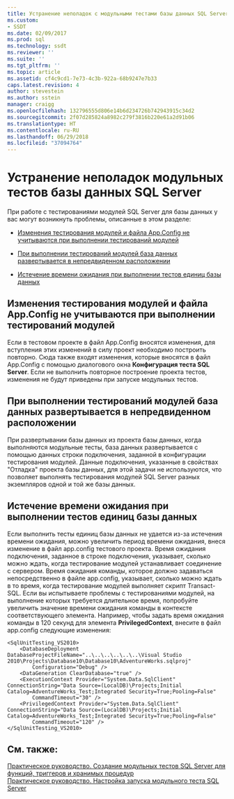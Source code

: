 ```yaml
---
title: Устранение неполадок с модульными тестами базы данных SQL Server | Документация Майкрософт
ms.custom:
- SSDT
ms.date: 02/09/2017
ms.prod: sql
ms.technology: ssdt
ms.reviewer: ''
ms.suite: ''
ms.tgt_pltfrm: ''
ms.topic: article
ms.assetid: cf4c9cd1-7e73-4c3b-922a-68b9247e7b33
caps.latest.revision: 4
author: stevestein
ms.author: sstein
manager: craigg
ms.openlocfilehash: 132796555d806e14b6d234726b742943915c34d2
ms.sourcegitcommit: 2f07d285824a8982c279f3816b220e61a2d91b06
ms.translationtype: HT
ms.contentlocale: ru-RU
ms.lasthandoff: 06/29/2018
ms.locfileid: "37094764"
---
```

# <a name="troubleshooting-sql-server-database-unit-testing-issues"></a>Устранение неполадок модульных тестов базы данных SQL Server
При работе с тестированиями модулей SQL Server для базы данных у вас могут возникнуть проблемы, описанные в этом разделе:  
  
-   [Изменения тестирования модулей и файла App.Config не учитываются при выполнении тестирований модулей](#UnitTestingAndAppConfigChanges)  
  
-   [При выполнении тестирований модулей база данных развертывается в непредвиденном расположении](#DatabaseDeploymentInUnitTests)  
  
-   [Истечение времени ожидания при выполнении тестов единиц базы данных](#TimeoutsDuringUnitTests)  
  
## <a name="UnitTestingAndAppConfigChanges"></a>Изменения тестирования модулей и файла App.Config не учитываются при выполнении тестирований модулей  
Если в тестовом проекте в файл App.Config вносятся изменения, для вступления этих изменений в силу проект необходимо построить повторно. Сюда также входят изменения, которые вносятся в файл App.Config с помощью диалогового окна **Конфигурация теста SQL Server**. Если не выполнить повторное построение проекта тестов, изменения не будут приведены при запуске модульных тестов.  
  
## <a name="DatabaseDeploymentInUnitTests"></a>При выполнении тестирований модулей база данных развертывается в непредвиденном расположении  
При развертывании базы данных из проекта базы данных, когда выполняются модульные тесты, база данных развертывается с помощью данных строки подключения, заданной в конфигурации тестирования модулей. Данные подключения, указанные в свойствах "Отладка" проекта базы данных, для этой задачи не используются, что позволяет выполнять тестирования модулей SQL Server разных экземпляров одной и той же базы данных.  
  
## <a name="TimeoutsDuringUnitTests"></a>Истечение времени ожидания при выполнении тестов единиц базы данных  
Если выполнить тесты единиц базы данных не удается из-за истечения времени ожидания, можно увеличить период времени ожидания, внеся изменение в файл app.config тестового проекта. Время ожидания подключения, заданное в строке подключения, указывает, сколько можно ждать, когда тестирование модулей устанавливает соединение с сервером. Время ожидания команды, которое должно задаваться непосредственно в файле app.config, указывает, сколько можно ждать в то время, когда тестирование модулей выполняет скрипт Transact\-SQL. Если вы испытываете проблемы с тестированиями модулей, на выполнение которых требуется длительное время, попробуйте увеличить значение времени ожидания команды в контексте соответствующего элемента. Например, чтобы задать время ожидания команды в 120 секунд для элемента **PrivilegedContext**, внесите в файл app.config следующие изменения:  
  
```  
<SqlUnitTesting_VS2010>  
    <DatabaseDeployment DatabaseProjectFileName="..\..\..\..\..\..\Visual Studio 2010\Projects\Database10\Database10\AdventureWorks.sqlproj"  
        Configuration="Debug" />  
    <DataGeneration ClearDatabase="true" />  
    <ExecutionContext Provider="System.Data.SqlClient" ConnectionString="Data Source=(LocalDB)\Projects;Initial Catalog=AdventureWorks_Test;Integrated Security=True;Pooling=False"  
        CommandTimeout="30" />  
    <PrivilegedContext Provider="System.Data.SqlClient" ConnectionString="Data Source=(LocalDB)\Projects;Initial Catalog=AdventureWorks_Test;Integrated Security=True;Pooling=False"  
        CommandTimeout="120" />  
</SqlUnitTesting_VS2010>  
```  
  
## <a name="see-also"></a>См. также:  
[Практическое руководство. Создание модульных тестов SQL Server для функций, триггеров и хранимых процедур](../ssdt/how-to-create-unit-tests-for-functions-triggers-stored-procedures.md)  
[Практическое руководство. Настройка запуска модульного теста SQL Server](../ssdt/how-to-configure-sql-server-unit-test-execution.md)  
  
